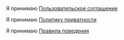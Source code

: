 Я принимаю [Пользовательское соглашение](./agreement.md)

Я принимаю [Политику приватности](./politics.md")

Я принимаю [Правила поведения](./rules.md)
